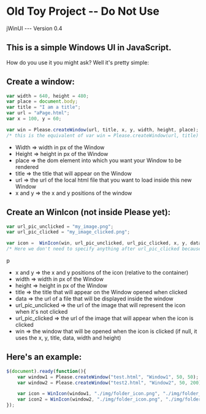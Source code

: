 # Old Toy Project -- Do Not Use

jWinUI --- Version 0.4

This is a simple Windows UI in JavaScript.
----

How do you use it you might ask? Well it's pretty simple:

Create a window:
----

```Javascript
var width = 640, height = 480;
var place = document.body;
var title = "I am a title";
var url = "aPage.html";
var x = 100, y = 60;

var win = Please.createWindow(url, title, x, y, width, height, place);
/* this is the equivalent of var win = Please.createWindow(url, title) because all the rest are default values */
```

- Width => width in px of the Window
- Height => height in px of the Window
- place => the dom element into which you want your Window to be rendered
- title => the title that will appear on the Window
- url => the url of the local html file that you want to load inside this new Window
- x and y => the x and y positions of the window

Create an WinIcon (not inside Please yet):
----

```Javascript
var url_pic_unclicked = "my_image.png";
var url_pic_clicked = "my_image_clicked.png";

var icon =  WinIcon(win, url_pic_unclicked, url_pic_clicked, x, y, data, title, width, height, place);
/* Here we don't need to specify anything after url_pic_clicked because the varible win already exists, and therefore the icon will use it's data */
```
p
- x and y => the x and y positions of the icon (relative to the container)
- width => width in px of the Window
- height => height in px of the Window
- title => the title that will appear on the Window opened when clicked
- data => the url of a file that will be displayed inside the window
- url_pic_unclicked => the url of the image that will represent the icon when it's not clicked
- url_pic_clicked => the url of the image that will appear when the icon is clicked
- win => the window that will be opened when the icon is clicked (if null, it uses the x, y, title, data, width and height)


Here's an example: 
----

```Javascript
$(document).ready(function(){
	var window1 = Please.createWindow("test.html", "Window1", 50, 50);
	var window2 = Please.createWindow("test2.html", "Window2", 50, 200);

	var icon = WinIcon(window1, "./img/folder_icon.png", "./img/folder_icon_clicked.png", 50, 50);
	var icon2 = WinIcon(window2, "./img/folder_icon.png", "./img/folder_icon_clicked.png", 150, 50);
});
```
